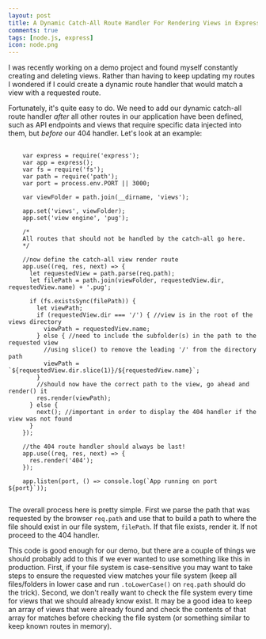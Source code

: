 ```yaml
---
layout: post
title: A Dynamic Catch-All Route Handler For Rendering Views in Express.js
comments: true
tags: [node.js, express]
icon: node.png
---
```


I was recently working on a demo project and found myself constantly creating and deleting views. Rather than having to keep updating my routes I wondered if I could create a dynamic route handler that would match a view with a requested route.

Fortunately, it's quite easy to do. We need to add our dynamic catch-all route handler *after* all other routes in our application have been defined, such as API endpoints and views that require specific data injected into them, but *before* our 404 handler. Let's look at an example:

<pre>
  <code class="lang-js">
    var express = require('express');
    var app = express();
    var fs = require('fs');
    var path = require('path');
    var port = process.env.PORT || 3000;

    var viewFolder = path.join(__dirname, 'views');

    app.set('views', viewFolder);
    app.set('view engine', 'pug');

    /*
    All routes that should not be handled by the catch-all go here.
    */

    //now define the catch-all view render route
    app.use((req, res, next) => {
      let requestedView = path.parse(req.path);
      let filePath = path.join(viewFolder, requestedView.dir, requestedView.name) + '.pug';

      if (fs.existsSync(filePath)) {
        let viewPath;
        if (requestedView.dir === '/') { //view is in the root of the views directory
          viewPath = requestedView.name;
        } else { //need to include the subfolder(s) in the path to the requested view
          //using slice() to remove the leading '/' from the directory path
          viewPath = `${requestedView.dir.slice(1)}/${requestedView.name}`;
        }
        //should now have the correct path to the view, go ahead and render() it
        res.render(viewPath);
      } else {
        next(); //important in order to display the 404 handler if the view was not found
      }
    });

    //the 404 route handler should always be last!
    app.use((req, res, next) => {
      res.render('404');
    });

    app.listen(port, () => console.log(`App running on port ${port}`));
  </code>
</pre>

The overall process here is pretty simple. First we parse the path that was requested by the browser `req.path` and use that to build a path to where the file should exist in our file system, `filePath`. If that file exists, render it. If not proceed to the 404 handler.

This code is good enough for our demo, but there are a couple of things we should probably add to this if we ever wanted to use something like this in production. First, if your file system is case-sensitive you may want to take steps to ensure the requested view matches your file system (keep all files/folders in lower case and run `.toLowerCase()` on `req.path` should do the trick). Second, we don't really want to check the file system every time for views that we should already know exist. It may be a good idea to keep an array of views that were already found and check the contents of that array for matches before checking the file system (or something similar to keep known routes in memory).



